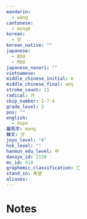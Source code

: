 ```yaml
---
mandarin:
  - wàng
cantonese:
  - mong6
korean:
  - 망
korean_native: ""
japanese:
  - BOU
  - MOU
japanese_nanori: ""
vietnamese:
middle_chinese_initial: m
middle_chinese_final: ʉɐŋ
stroke_count: 11
radical: 月
skip_number: 2-7-4
grade_level: 2
pos: ""
english:
  - hope
羅馬字: mang
韓文: 망
joyo_level: "4"
hsk_level: ""
hanmun_edu_level: 中
danayo_id: 2130
mc_id: 410
graphemic_classification: 亡
stand_in: 希望
aliases:
---
```


# Notes
